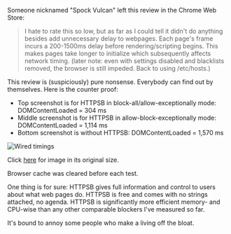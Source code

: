Someone nicknamed "Spock Vulcan" left this review in the Chrome Web Store:

> I hate to rate this so low, but as far as I could tell it didn't do anything besides add unnecessary delay to webpages. Each page's frame incurs a 200-1500ms delay before rendering/scripting begins. This makes pages take longer to initialize which subsequently affects network timing. (later note: even with settings disabled and blacklists removed, the browser is still impeded. Back to using /etc/hosts.)

This review is (suspiciously) pure nonsense. Everybody can find out by themselves. Here is the counter proof:

- Top screenshot is for HTTPSB in block-all/allow-exceptionally mode: DOMContentLoaded = 304 ms
- Middle screenshot is for HTTPSB in allow-block-exceptionally mode: DOMContentLoaded = 1,114 ms
- Bottom screenshot is without HTTPSB: DOMContentLoaded = 1,570 ms

![Wired timings](https://raw.githubusercontent.com/gorhill/httpswitchboard/master/doc/img/spock-vulcan-counterproof.png)

Click [here](https://raw.githubusercontent.com/gorhill/httpswitchboard/master/doc/img/spock-vulcan-counterproof.png) for image in its original size.

Browser cache was cleared before each test.

One thing is for sure: HTTPSB gives full information and control to users about what web pages do. HTTPSB is free and comes with no strings attached, no agenda. HTTPSB is significantly more efficient memory- and CPU-wise than any other comparable blockers I've measured so far.

It's bound to annoy some people who make a living off the bloat.